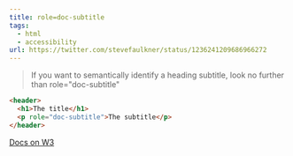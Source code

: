 ```yaml
---
title: role=doc-subtitle
tags:
  - html
  - accessibility
url: https://twitter.com/stevefaulkner/status/1236241209686966272
---
```


> If you want to semantically identify a heading subtitle, look no further than role="doc-subtitle"

```html
<header>
  <h1>The title</h1>
  <p role="doc-subtitle">The subtitle</p>
</header>
```

[Docs on W3](https://www.w3.org/TR/dpub-aria-1.0/#doc-subtitle)